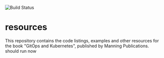 ![Build Status](https://github.com/albrechtotto/gitops-and-kubernetes/blob/master/.github/workflows/codacy.yml/badge.svg)

# resources
This repository contains the code listings, examples and other resources for the book "GitOps and Kubernetes", published by Manning Publications.
should run now
